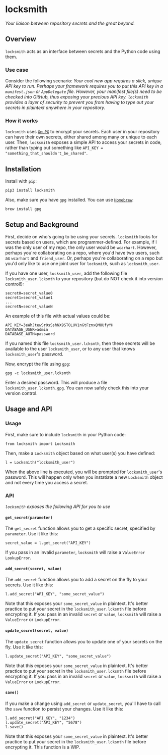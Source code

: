 # locksmith
*Your liaison between repository secrets and the great beyond.*

## Overview
`locksmith` acts as an interface between secrets and the Python code using them.

### Use case
Consider the following scenario: *Your cool new app requires a slick, unique API key to run. Perhaps your framework requires you to put this API key in a `manifest.json` or `AppDelegate` file. However, your manifest file(s) need to be checked into GitHub, thus exposing your precious API key. `locksmith` provides a layer of security to prevent you from having to type out your secrets in plaintext anywhere in your repository.*

### How it works
`locksmith` uses [`GnuPG`](https://www.gnupg.org/) to encrypt your secrets. Each user in your repository can have their own secrets, either shared among many or unique to each user. Then, `locksmith` exposes a simple API to access your secrets in code, rather than typing out something like `API_KEY = "something_that_shouldn't_be_shared"`.

## Installation
Install with `pip`:
```
pip3 install locksmith
```

Also, make sure you have `gpg` installed. You can use [`Homebrew`](https://brew.sh/):
```
brew install gpg
```

## Setup and Background
First, decide on who's going to be using your secrets. `locksmith` looks for secrets based on users, which are programmer-defined. For example, if I was the only user of my repo, the only user would be `wcarhart`. However, perhaps you're collaborating on a repo, where you'd have two users, such as `wcarhart` and `friend_user`. Or, perhaps you're collaborating on a repo but you'd only like to use one joint user for `locksmith`, such as `locksmith_user`.

If you have one user, `locksmith_user`, add the following file `locksmith_user.lcksmth` to your repository (but do NOT check it into version control!):
```
secret0=secret_value0
secret1=secret_value1
...
secretN=secret_valueN
```
An example of this file with actual values could be:
```
API_KEY=3eWhJtewSr0sSshNX9STOLUV1nGtFznxQM8UfyYH
DATABASE_USER=admin
DATABASE_AUTH=password
```
If you named this file `locksmith_user.lcksmth`, then these secrets will be available to the user `locksmith_user`, or to any user that knows `locksmith_user`'s password.

Now, encrypt the file using `gpg`:
```
gpg -c locksmith_user.lcksmth
```
Enter a desired password. This will produce a file `locksmith_user.lcksmth.gpg`. You can now safely check this into your version control.

## Usage and API
### Usage
First, make sure to include `locksmith` in your Python code:
```
from locksmith import Locksmith
```
Then, make a `Locksmith` object based on what user(s) you have defined:
```
l = Locksmith("locksmith_user")
```
When the above line is executed, you will be prompted for `locksmith_user`'s password. This will happen only when you instatiate a new `Locksmith` object and not every time you access a secret.

### API
*`locksmith` exposes the following API for you to use*
#### `get_secret(parameter)`
The `get_secret` function allows you to get a specific secret, specified by `parameter`. Use it like this:
```
secret_value = l.get_secret("API_KEY")
```
If you pass in an invalid `parameter`, `locksmith` will raise a `ValueError` `LookupError`.

#### `add_secret(secret, value)`
The `add_secret` function allows you to add a secret on the fly to your secrets. Use it like this:
```
l.add_secret("API_KEY", "some_secret_value")
```
Note that this exposes your `some_secret_value` in plaintext. It's better practice to put your secret in the `locksmith_user.lcksmth` file before encrypting it. If you pass in an invalid `secret` or `value`, `locksmith` will raise a `ValueError` or `LookupError`.

#### `update_secret(secret, value)`
The `update_secret` function allows you to update one of your secrets on the fly. Use it like this:
```
l.update_secret("API_KEY", "some_secret_value")
```
Note that this exposes your `some_secret_value` in plaintext. It's better practice to put your secret in the `locksmith_user.lcksmth` file before encrypting it. If you pass in an invalid `secret` or `value`, `locksmith` will raise a `ValueError` or `LookupError`.

#### `save()`
If you make a change using `add_secret` or `update_secret`, you'll have to call the `save` function to persist your changes. Use it like this:
```
l.add_secret("API_KEY", "1234")
l.update_secret("API_KEY", "5678")
l.save()
```
Note that this exposes your `some_secret_value` in plaintext. It's better practice to put your secret in the `locksmith_user.lcksmth` file before encrypting it. This function is a WIP.

